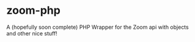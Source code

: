 # zoom-php
A (hopefully soon complete) PHP Wrapper for the Zoom api with objects and other nice stuff! 
